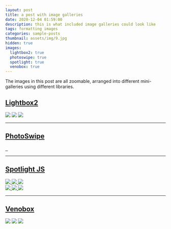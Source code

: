 ```yaml
---
layout: post
title: a post with image galleries
date: 2020-12-04 01:59:00
description: this is what included image galleries could look like
tags: formatting images
categories: sample-posts
thumbnail: assets/img/9.jpg
hidden: true
images:
  lightbox2: true
  photoswipe: true
  spotlight: true
  venobox: true
---
```


The images in this post are all zoomable, arranged into different mini-galleries using different libraries.

## [Lightbox2](https://lokeshdhakar.com/projects/lightbox2/)

<a href="https://cdn.photoswipe.com/photoswipe-demo-images/photos/1/img-2500.jpg" data-lightbox="roadtrip"><img src="https://cdn.photoswipe.com/photoswipe-demo-images/photos/1/img-200.jpg" /></a>
<a href="https://cdn.photoswipe.com/photoswipe-demo-images/photos/2/img-2500.jpg" data-lightbox="roadtrip"><img src="https://cdn.photoswipe.com/photoswipe-demo-images/photos/2/img-200.jpg" /></a>
<a href="https://cdn.photoswipe.com/photoswipe-demo-images/photos/3/img-2500.jpg" data-lightbox="roadtrip"><img src="https://cdn.photoswipe.com/photoswipe-demo-images/photos/3/img-200.jpg" /></a>

---

## [PhotoSwipe](https://photoswipe.com/)

<div class="pswp-gallery pswp-gallery--single-column" id="gallery--getting-started">
  <a href="https://cdn.photoswipe.com/photoswipe-demo-images/photos/2/img-2500.jpg"
	data-pswp-width="1669"
	data-pswp-height="2500"
	target="_blank">
	<img src="https://cdn.photoswipe.com/photoswipe-demo-images/photos/2/img-200.jpg" alt="" />
  </a>
  <!-- cropped thumbnail: -->
  <a href="https://cdn.photoswipe.com/photoswipe-demo-images/photos/7/img-2500.jpg"
	data-pswp-width="1875"
	data-pswp-height="2500"
	data-cropped="true"
	target="_blank">
	<img src="https://cdn.photoswipe.com/photoswipe-demo-images/photos/7/img-200.jpg" alt="" />
  </a>
  <!-- data-pswp-src with custom URL in href -->
  <a href="https://unsplash.com"
	data-pswp-src="https://cdn.photoswipe.com/photoswipe-demo-images/photos/3/img-2500.jpg"
	data-pswp-width="2500"
	data-pswp-height="1666"
	target="_blank">
	<img src="https://cdn.photoswipe.com/photoswipe-demo-images/photos/3/img-200.jpg" alt="" />
  </a>
  <!-- wrapped with any element: -->
  <div>
	<a href="https://cdn.photoswipe.com/photoswipe-demo-images/photos/6/img-2500.jpg"
	  data-pswp-width="2500"
	  data-pswp-height="1667"
	  target="_blank">
	  <img src="https://cdn.photoswipe.com/photoswipe-demo-images/photos/6/img-200.jpg" alt="" />
	</a>
  </div>
</div>

---

## [Spotlight JS](https://nextapps-de.github.io/spotlight/)

<!-- Group 1 -->
<div class="spotlight-group">
	<a class="spotlight" href="https://cdn.photoswipe.com/photoswipe-demo-images/photos/1/img-2500.jpg">
		<img src="https://cdn.photoswipe.com/photoswipe-demo-images/photos/1/img-200.jpg" />
	</a>
	<a class="spotlight" href="https://cdn.photoswipe.com/photoswipe-demo-images/photos/2/img-2500.jpg">
		<img src="https://cdn.photoswipe.com/photoswipe-demo-images/photos/2/img-200.jpg" />
	</a>
	<a class="spotlight" href="https://cdn.photoswipe.com/photoswipe-demo-images/photos/3/img-2500.jpg">
		<img src="https://cdn.photoswipe.com/photoswipe-demo-images/photos/3/img-200.jpg" />
	</a>
</div>
<!-- Group 2 -->
<div class="spotlight-group">
	<a class="spotlight" href="https://cdn.photoswipe.com/photoswipe-demo-images/photos/4/img-2500.jpg">
		<img src="https://cdn.photoswipe.com/photoswipe-demo-images/photos/4/img-200.jpg" />
	</a>
	<a class="spotlight" href="https://cdn.photoswipe.com/photoswipe-demo-images/photos/5/img-2500.jpg">
		<img src="https://cdn.photoswipe.com/photoswipe-demo-images/photos/5/img-200.jpg" />
	</a>
	<a class="spotlight" href="https://cdn.photoswipe.com/photoswipe-demo-images/photos/6/img-2500.jpg">
		<img src="https://cdn.photoswipe.com/photoswipe-demo-images/photos/6/img-200.jpg" />
	</a>
</div>

---

## [Venobox](https://veno.es/venobox/)

<a class="venobox" data-gall="myGallery" href="https://cdn.photoswipe.com/photoswipe-demo-images/photos/1/img-2500.jpg"><img src="https://cdn.photoswipe.com/photoswipe-demo-images/photos/1/img-200.jpg" /></a>
<a class="venobox" data-gall="myGallery" href="https://cdn.photoswipe.com/photoswipe-demo-images/photos/2/img-2500.jpg"><img src="https://cdn.photoswipe.com/photoswipe-demo-images/photos/2/img-200.jpg" /></a>
<a class="venobox" data-gall="myGallery" href="https://cdn.photoswipe.com/photoswipe-demo-images/photos/3/img-2500.jpg"><img src="https://cdn.photoswipe.com/photoswipe-demo-images/photos/3/img-200.jpg" /></a>

